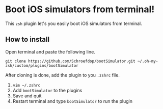 # Boot iOS simulators from terminal!

This `zsh` plugin let's you easily boot iOS simulators from terminal.

## How to install
Open terminal and paste the following line.

`git clone https://github.com/Schroefdop/bootSimulator.git ~/.oh-my-zsh/custom/plugins/bootSimulator`

After cloning is done, add the plugin to you `.zshrc` file.
1. `vim ~/.zshrc`
2. Add `bootSimulator` to the plugins
3. Save and quit
4. Restart terminal and type `bootSimulator` to run the plugin
